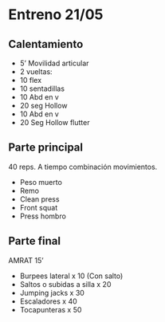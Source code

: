 # Entreno 21/05

## Calentamiento

- 5’ Movilidad articular
- 2 vueltas:
- 10 flex
- 10 sentadillas 
- 10 Abd en v
- 20 seg Hollow
- 10 Abd en v
- 20 Seg Hollow flutter

## Parte principal

40 reps. A tiempo combinación movimientos.

- Peso muerto
- Remo
- Clean press
- Front squat
- Press hombro

## Parte final

AMRAT 15’

- Burpees lateral x 10 (Con salto) 
- Saltos o subidas a silla x 20
- Jumping jacks x 30 
- Escaladores x 40 
- Tocapunteras x 50

